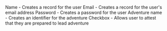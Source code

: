 Name - Creates a record for the user
Email - Creates a record for the user's email address
Password - Creates a password for the user
Adventure name - Creates an identifier for the adventure
Checkbox - Allows user to attest that they are prepared to lead adventure